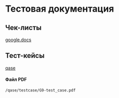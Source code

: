 # Тестовая документация

## Чек-листы
[google.docs](https://docs.google.com/spreadsheets/d/1I8uxY0V3qebguxG7s7w5_p7W1AyVYQ_LgjF7FLDK5yc/edit?gid=0#gid=0)

## Тест-кейсы
[qase](https://app.qase.io/project/G9?previewMode=side&suite=54&tab=)

#### Файл PDF
```http
/qase/testcase/G9-test_case.pdf
```